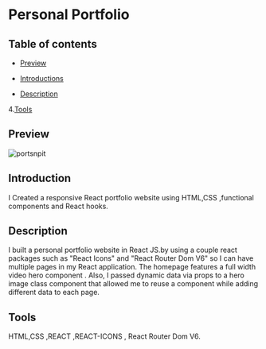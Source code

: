 # Personal Portfolio

## Table of contents

   * [Preview](#![portsnpit](https://user-images.githubusercontent.com/93556946/196770831-3dd2c365-0abd-478f-b964-5366ef3a4d2e.PNG))
   
   * [Introductions](#Introduction)
   
   * [Description](#Description) 
   
   4.[Tools](#Tools)
  

## Preview


![portsnpit](https://user-images.githubusercontent.com/93556946/196770831-3dd2c365-0abd-478f-b964-5366ef3a4d2e.PNG)
## Introduction
I Created a responsive React portfolio website using HTML,CSS ,functional components and React hooks. 

## Description
I built a personal portfolio website in React JS.by using a couple react packages such as "React Icons" and "React Router Dom V6" so I can have multiple pages in my React application. The homepage features a full width video hero component . Also, I passed dynamic data via props to a hero image class component that allowed me to reuse a component while adding different data to each page.

## Tools
HTML,CSS ,REACT ,REACT-ICONS , React Router Dom V6.

